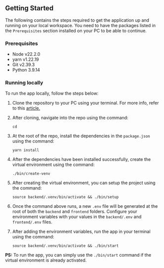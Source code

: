 #

## Getting Started

The following contains the steps required to get the application up and running on your local workspace. You need to have the packages listed in the `Prerequisites` section installed on your PC to be able to continue.

### Prerequisites

- Node v22.2.0
- yarn v1.22.19
- Git v2.39.3
- Python 3.9.14

### Running locally

To run the app locally, follow the steps below:

1. Clone the repository to your PC using your terminal. For more info, refer to this [article.](https://docs.github.com/en/github/creating-cloning-and-archiving-repositories/cloning-a-repository-from-github/cloning-a-repository)

2. After cloning, navigate into the repo using the command:

   ```
   cd
   ```

3. At the root of the repo, install the dependencies in the `package.json` using the command:

   ```
   yarn install
   ```

4. After the dependencies have been installed successfully, create the virtual environment using the command:

   ```
   ./bin/create-venv
   ```

5. After creating the virtual environment, you can setup the project using the command:

   ```
   source backend/.venv/bin/activate && ./bin/setup
   ```

6. Once the command above runs, a new `.env` file will be generated at the root of both the `backend` and `frontend` folders. Configure your environment variables with your values in the `backend/.env` and `frontend/.env` files.

7. After adding the environment variables, run the app in your terminal using the command:

   ```
   source backend/.venv/bin/activate && ./bin/start
   ```

**PS:** To run the app, you can simply use the `./bin/start` command if the virtual environment is already activated.
